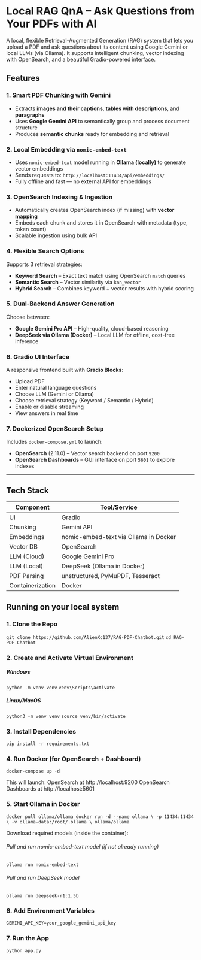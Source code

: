 # Local RAG QnA – Ask Questions from Your PDFs with AI

A local, flexible Retrieval-Augmented Generation (RAG) system that lets you upload a PDF and ask questions about its content using Google Gemini or local LLMs (via Ollama). It supports intelligent chunking, vector indexing with OpenSearch, and a beautiful Gradio-powered interface.

## Features

### 1. Smart PDF Chunking with Gemini
- Extracts **images and their captions**, **tables with descriptions**, and **paragraphs**
- Uses **Google Gemini API** to semantically group and process document structure
- Produces **semantic chunks** ready for embedding and retrieval

### 2. Local Embedding via `nomic-embed-text`
- Uses `nomic-embed-text` model running in **Ollama (locally)** to generate vector embeddings
- Sends requests to: `http://localhost:11434/api/embeddings/`
- Fully offline and fast — no external API for embeddings

### 3. OpenSearch Indexing & Ingestion
- Automatically creates OpenSearch index (if missing) with **vector mapping**
- Embeds each chunk and stores it in OpenSearch with metadata (type, token count)
- Scalable ingestion using bulk API

### 4. Flexible Search Options
Supports 3 retrieval strategies:
- **Keyword Search** – Exact text match using OpenSearch `match` queries
- **Semantic Search** – Vector similarity via `knn_vector`
- **Hybrid Search** – Combines keyword + vector results with hybrid scoring

### 5. Dual-Backend Answer Generation
Choose between:
- **Google Gemini Pro API** – High-quality, cloud-based reasoning
- **DeepSeek via Ollama (Docker)** – Local LLM for offline, cost-free inference

### 6. Gradio UI Interface
A responsive frontend built with **Gradio Blocks**:
- Upload PDF
- Enter natural language questions
- Choose LLM (Gemini or Ollama)
- Choose retrieval strategy (Keyword / Semantic / Hybrid)
- Enable or disable streaming
- View answers in real time

### 7. Dockerized OpenSearch Setup
Includes `docker-compose.yml` to launch:
- **OpenSearch** (2.11.0) – Vector search backend on port `9200`
- **OpenSearch Dashboards** – GUI interface on port `5601` to explore indexes

---

## Tech Stack

| Component       | Tool/Service                             |
|-----------------|------------------------------------------|
| UI              | Gradio                                   |
| Chunking        | Gemini API                               |
| Embeddings      | nomic-embed-text via Ollama in Docker    |
| Vector DB       | OpenSearch                               |
| LLM (Cloud)     | Google Gemini Pro                        |
| LLM (Local)     | DeepSeek (Ollama in Docker)              |
| PDF Parsing     | unstructured, PyMuPDF, Tesseract         |
| Containerization| Docker                                   |

## Running on your local system
### 1. Clone the Repo
`git clone https://github.com/AlienXc137/RAG-PDF-Chatbot.git`
`cd RAG-PDF-Chatbot`

### 2. Create and Activate Virtual Environment
##### Windows
`python -m venv venv`
`venv\Scripts\activate`

##### Linux/MacOS
`python3 -m venv venv`
`source venv/bin/activate`

### 3. Install Dependencies
`pip install -r requirements.txt`

### 4. Run Docker (for OpenSearch + Dashboard)
`docker-compose up -d`

This will launch:
OpenSearch at http://localhost:9200
OpenSearch Dashboards at http://localhost:5601

### 5. Start Ollama in Docker
`docker pull ollama/ollama
docker run -d --name ollama \
  -p 11434:11434 \
  -v ollama-data:/root/.ollama \
  ollama/ollama`

Download required models (inside the container):
###### Pull and run nomic-embed-text model (if not already running)
`ollama run nomic-embed-text`

###### Pull and run DeepSeek model
`ollama run deepseek-r1:1.5b`

### 6. Add Environment Variables
`GEMINI_API_KEY=your_google_gemini_api_key`

### 7. Run the App
`python app.py`





